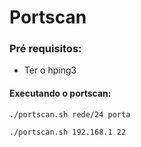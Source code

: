 # Portscan

### Pré requisitos:
- Ter o hping3

#### Executando o portscan:
``` 
./portscan.sh rede/24 porta

./portscan.sh 192.168.1 22
``` 


